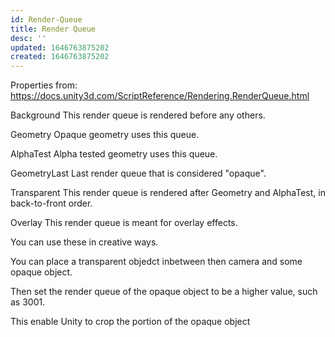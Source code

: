 ```yaml
---
id: Render-Queue
title: Render Queue
desc: ''
updated: 1646763875202
created: 1646763875202
---
```



Properties
from: https://docs.unity3d.com/ScriptReference/Rendering.RenderQueue.html

Background	This render queue is rendered before any others.

Geometry	Opaque geometry uses this queue.

AlphaTest	Alpha tested geometry uses this queue.

GeometryLast	Last render queue that is considered "opaque".

Transparent	This render queue is rendered after Geometry and AlphaTest, in 
back-to-front order.

Overlay	This render queue is meant for overlay effects.



You can use these in creative ways.

You can place a transparent objedct inbetween then camera and some opaque object.

Then set the render queue of the opaque object to be a higher value, such as 3001. 

This enable Unity to crop the portion of the opaque object 


